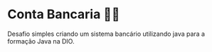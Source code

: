 # Conta Bancaria 🏦💸
Desafio simples criando um sistema bancário utilizando java para a formação Java na DIO.
